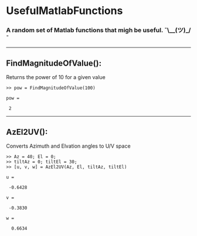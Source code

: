 # UsefulMatlabFunctions
### A random set of Matlab functions that migh be useful. ¯\\__(ツ)_/¯

---

## FindMagnitudeOfValue():
  Returns the power of 10 for a given value
  ```
  >> pow = FindMagnitudeOfValue(100)
  
  pow = 
  
   2 
  ```
  
---
  
## AzEl2UV():
  Converts Azimuth and Elvation angles to U/V space
  ```
  >> Az = 40; El = 0;
  >> tiltAz = 0; tiltEl = 30;
  >> [u, v, w] = AzEl2UV(Az, El, tiltAz, tiltEl)

u =

   -0.6428

v =

   -0.3830

w =

    0.6634
  ```
